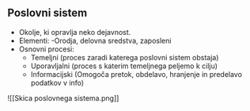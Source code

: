 ## Poslovni sistem
- Okolje, ki opravlja neko dejavnost.
- Elementi: -Orodja, delovna sredstva, zaposleni
- Osnovni procesi:
	- Temeljni (proces zaradi katerega poslovni sistem obstaja)
	- Uporavljalni (proces s katerim temeljnega peljemo k cilju)
	- Informacijski (Omogoča pretok, obdelavo, hranjenje in predelavo podatkov v info)

![[Skica poslovnega sistema.png]]